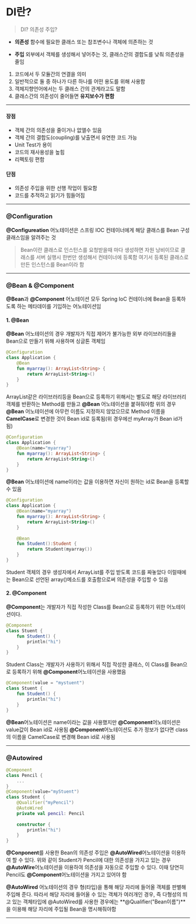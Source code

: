 # DI란?

> DI? 의존성 주입?

+ **의존성**  함수에 필요한 클래스 또는 참조변수나 객체에 의존하는 것

* **주입** 외부에서  객체를 생성해서 넣어주는 것, 클래스간의 결합도를 낮춰 의존성을 줄임

  

1. 코드에서 두 모듈간의 연결을 의미
2. 일반적으로 둘 중 하나가 다른 하나를 어떤 용도를 위해 사용함
3. 객체지향언어에서는 두 클래스 간의 관계라고도 말함
4. 클래스간의 의존성이 줄어들면 **유지보수가 편함**

---

#### 장점

+ 객체 간의 의존성을 줄이거나 없앨수 있음
+ 객체 간의 결합도(coupling)를 낮출면서 유연한 코드 가능
+ Unit Test가 용이
+ 코드의 재사용성을 높힘
+ 리펙토링 편함

#### 단점

+ 의존성 주입을 위한 선행 작업이 필요함
+ 코드를 추적하고 읽기가 힘들어짐

----

### @Configuration

**@Configureation** 어노테이션은 스프링 IOC 컨테이너에게 해당 클래스를 Bean 구성 클래스임을 알려주는 것

> Bean이란 
> 클래스로 인스턴스를 요청받을때 마다 생성하면 자원 낭비이므로 클래스를 서버 실행시 한번만 생성해서 컨테이너에 등록함 여기서 등록된 클래스로 만든 인스턴스를 Bean이라 함

---

### @Bean & @Component

**@Bean**과 **@Component** 어노테이션 모두 Spring IoC 컨테이너에 Bean을 등록하도록 하는 메타데이를 기입하는 어노테이션임

#### 1. @Bean

**@Bean** 어노테이션의 경우 개발자가 직접 제어가 불가능한 외부 라이브러리들을 Bean으로 만들기 위해 사용하며 싱글톤 객체임

```kotlin
@Configuration
class Application {
    @Bean
    fun myarray(): ArrayList<String> {
        return ArrayList<String>()
    }
}
```

ArrayList같은 라이브러리등을 Bean으로 등록하기 위해서는 별도로 해당 라이브러리 객체를 반환하는 Method를 만들고 **@Bean** 어노테이션을 붙혀줘야함 위의 경우 **@Bean** 어노테이션에 아무런 이름도 지정하지 않았으므로 Method 이름을 **CamelCase**로 변경한 것이 Bean id로 등록됨(위 경우에선 myArray가 Bean id가 됨)



```kotlin
@Configuration
class Application {
    @Bean(name="myarray")
    fun myarray(): ArrayList<String> {
        return ArrayList<String>()
    }
}
```

**@Bean** 어노테이션에 name이라는 값을 이용하면 자신이 원하는 id로 Bean을 등록할수 있음



```kotlin
@Configuration
class Application {
    @Bean(name="myarray")
    fun myarray(): ArrayList<String> {
        return ArrayList<String>()
    }
    
    @Bean
    fun Student():Student {
        return Student(myarray())
    }
}
```

Student 객체의 경우 생성자에서 ArrayList를 주입 받도록 코드를 짜놓았다 이럴때에는 Bean으로 선언된 array()메소드를 호출함으로써 의존성을 주입할 수 있음



#### 2. @Component

 **@Component**는 개발자가 직접 작성한 Class를 Bean으로 등록하기 위한 어노테이션이다.

  

```kotlin
@Component
class Stuent {
    fun Student() {
        println("hi")
    }
}
```

Student Class는 개발자가 사용하기 위해서 직접 작성한 클래스, 이 Class를 Bean으로 등록하기 위해 **@Component**어노테이션을 사용했음



```kotlin
@Component(value = "mystuent")
class Stuent {
    fun Student() {
        println("hi")
    }
}
```

**@Bean**어노테이션은 name이라는 값을 사용했지만 **@Component**어노테이션은 value값이 Bean id로 사용됨 **@Component**어노테이션도 추가 정보가 없다면 class의 이름을 CamelCase로 변경해 Bean id로 사용됨

---

### @Autowired

```kotlin
@Component
class Pencil {
	...	
}
@Component(value="myStuent")
class Student {
    @Qualifier("myPencil")
    @AutoWired
    private val pencil: Pencil
    
    constructor {
        println("hi")
    }
}
```

**@Conponent**를 사용한 Bean의 의존성 주입은 **@AutoWired**어노테이션을 이용하여 할 수 있다. 위와 같이 Student가 Pencil에 대한 의존성을 가지고 있는 경우 **@AutoWire**어노테이션을 이용하여 의존성을 자동으로 주입할 수 있다. 이때 당연히 Pencil도 **@Component**어노테이션을 가지고 있어야 함

**@AutoWired** 어노테이션의 경우 형(타입)을 통해 해당 자리에 들어올 객체를 판별해 주입해 준다. 따라서 해당 자리에 들어올 수 있는 객체가 여러개인 경우, 즉 다형성의 띄고 있는 객체타입에 @AutoWired를 사용한 경우에는 **@Qualifier("Bean이름")**을 이용해 해당 자리에 주입될 Bean을 명시해줘야함

---